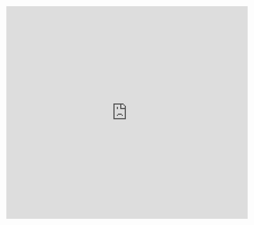 <iframe src="https://player.vimeo.com/video/923822928?h=3c5c9b3da5" width="640" height="564" frameborder="0" allow="autoplay; fullscreen" allowfullscreen></iframe>
